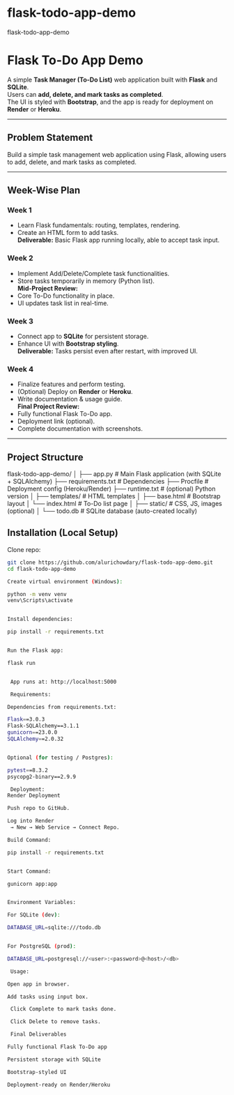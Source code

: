 # flask-todo-app-demo
flask-todo-app-demo
#  Flask To-Do App Demo

A simple **Task Manager (To-Do List)** web application built with **Flask** and **SQLite**.  
Users can **add, delete, and mark tasks as completed**.  
The UI is styled with **Bootstrap**, and the app is ready for deployment on **Render** or **Heroku**.

---

##  Problem Statement
Build a simple task management web application using Flask, allowing users to add, delete, and mark tasks as completed.

---

##  Week-Wise Plan

### **Week 1**
- Learn Flask fundamentals: routing, templates, rendering.
- Create an HTML form to add tasks.  
 **Deliverable:** Basic Flask app running locally, able to accept task input.

### **Week 2**
- Implement Add/Delete/Complete task functionalities.
- Store tasks temporarily in memory (Python list).  
 **Mid-Project Review:**  
- Core To-Do functionality in place.  
- UI updates task list in real-time.  

### **Week 3**
- Connect app to **SQLite** for persistent storage.
- Enhance UI with **Bootstrap styling**.  
 **Deliverable:** Tasks persist even after restart, with improved UI.

### **Week 4**
- Finalize features and perform testing.
- (Optional) Deploy on **Render** or **Heroku**.
- Write documentation & usage guide.  
 **Final Project Review:**  
- Fully functional Flask To-Do app.  
- Deployment link (optional).  
- Complete documentation with screenshots.  

---

##  Project Structure
flask-todo-app-demo/
│
├── app.py # Main Flask application (with SQLite + SQLAlchemy)
├── requirements.txt # Dependencies
├── Procfile # Deployment config (Heroku/Render)
├── runtime.txt # (optional) Python version
│
├── templates/ # HTML templates
│ ├── base.html # Bootstrap layout
│ └── index.html # To-Do list page
│
├── static/ # CSS, JS, images (optional)
│
└── todo.db # SQLite database (auto-created locally)

##  Installation (Local Setup)

Clone repo:
```bash
git clone https://github.com/alurichowdary/flask-todo-app-demo.git
cd flask-todo-app-demo

Create virtual environment (Windows):

python -m venv venv
venv\Scripts\activate


Install dependencies:

pip install -r requirements.txt


Run the Flask app:

flask run


 App runs at: http://localhost:5000

 Requirements:

Dependencies from requirements.txt:

Flask==3.0.3
Flask-SQLAlchemy==3.1.1
gunicorn==23.0.0
SQLAlchemy==2.0.32


Optional (for testing / Postgres):

pytest==8.3.2
psycopg2-binary==2.9.9

 Deployment:
Render Deployment

Push repo to GitHub.

Log into Render
 → New → Web Service → Connect Repo.

Build Command:

pip install -r requirements.txt


Start Command:

gunicorn app:app


Environment Variables:

For SQLite (dev):

DATABASE_URL=sqlite:///todo.db


For PostgreSQL (prod):

DATABASE_URL=postgresql://<user>:<password>@<host>/<db>

 Usage:

Open app in browser.

Add tasks using input box.

 Click Complete to mark tasks done.

 Click Delete to remove tasks.

 Final Deliverables

Fully functional Flask To-Do app

Persistent storage with SQLite

Bootstrap-styled UI

Deployment-ready on Render/Heroku